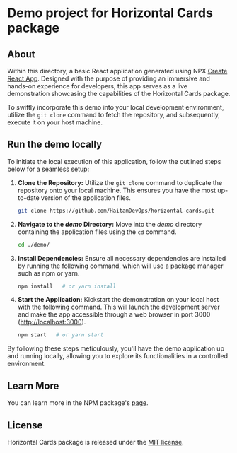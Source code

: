 # Demo project for Horizontal Cards package

## About

Within this directory, a basic React application generated using NPX [Create React App](https://github.com/facebook/create-react-app). Designed with the purpose of providing an immersive and hands-on experience for developers, this app serves as a live demonstration showcasing the capabilities of the Horizontal Cards package.

To swiftly incorporate this demo into your local development environment, utilize the `git clone` command to fetch the repository, and subsequently, execute it on your host machine.

## Run the demo locally

To initiate the local execution of this application, follow the outlined steps below for a seamless setup:

1. **Clone the Repository:**
   Utilize the `git clone` command to duplicate the repository onto your local machine. This ensures you have the most up-to-date version of the application files.

   ```bash
   git clone https://github.com/HaitamDevOps/horizontal-cards.git
   ```
2. **Navigate to the *demo* Directory:**
   Move into the *demo* directory containing the application files using the `cd` command.

   ```bash
   cd ./demo/
   ```
3. **Install Dependencies:**
   Ensure all necessary dependencies are installed by running the following command, which will use a package manager such as npm or yarn.

   ```bash
   npm install   # or yarn install
   ```
4. **Start the Application:**
   Kickstart the demonstration on your local host with the following command. This will launch the development server and make the app accessible through a web browser in port 3000 ([http://localhost:3000](http://localhost:3000)).

   ```bash
   npm start   # or yarn start
   ```

By following these steps meticulously, you'll have the demo application up and running locally, allowing you to explore its functionalities in a controlled environment.

## Learn More

You can learn more in the NPM package's [page](https://www.npmjs.com/package/horizontal-cards).

## License

Horizontal Cards package is released under the [MIT license](https://www.mit.edu/~amini/LICENSE.md).
